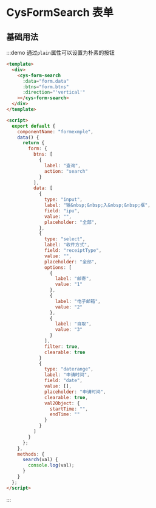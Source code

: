 <script>
  module.exports = {
    componentName: "formexmple",
    data() {
      return {
        form: {
          btns: [
            {
              label: "查询",
              action: "search"
            }
          ],
          data: [
            {
              type: "input",
              label: "申请时间",
              field: "ipu",
              value: "",
              placeholder: "全部",
              clearable: true
            },
            {
              type: "select",
              label: "收件方式",
              field: "receiptType",
              value: "",
              placeholder: "全部",
              options: [
                {
                  label: "邮寄",
                  value: "1"
                },
                {
                  label: "电子邮箱",
                  value: "2"
                },
                {
                  label: "自取",
                  value: "3"
                }
              ],
              filter: true,
              clearable: true
            },
            {
              type: "datetimerange",
              label: "申请时间",
              field: "date",
              value: ["2020-12-03 00:00:00", "2021-01-23 23:59:59"],
              placeholder: "申请时间",
              clearable: true,
              arr2Obj: {
                startTime: "",
                endTime: ""
              }
            }
          ]
        }
      };
    },
    methods: {
      search(val) {
        console.log(val);
      }
    }
  };
</script>

# CysFormSearch 表单

## 基础用法

:::demo 通过`plain`属性可以设置为朴素的按钮

```html
<template>
  <div>
    <cys-form-search
      :data="form.data"
      :btns="form.btns"
      :direction="'vertical'"
    ></cys-form-search>
  </div>
</template>

<script>
  export default {
    componentName: "formexmple",
    data() {
      return {
        form: {
          btns: [
            {
              label: "查询",
              action: "search"
            }
          ],
          data: [
            {
              type: "input",
              label: "输&nbsp;&nbsp;入&nbsp;&nbsp;框",
              field: "ipu",
              value: "",
              placeholder: "全部",
            },
            {
              type: "select",
              label: "收件方式",
              field: "receiptType",
              value: "",
              placeholder: "全部",
              options: [
                {
                  label: "邮寄",
                  value: "1"
                },
                {
                  label: "电子邮箱",
                  value: "2"
                },
                {
                  label: "自取",
                  value: "3"
                }
              ],
              filter: true,
              clearable: true
            }
            {
              type: "daterange",
              label: "申请时间",
              field: "date",
              value: [],
              placeholder: "申请时间",
              clearable: true,
              val2Object: {
                startTime: "",
                endTime: ""
              }
            }
          ]
        }
      };
    },
    methods: {
      search(val) {
        console.log(val);
      }
    }
  };
</script>
```

:::
